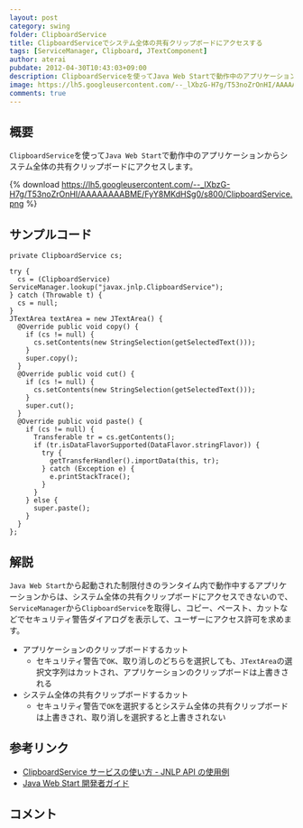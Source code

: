 ```yaml
---
layout: post
category: swing
folder: ClipboardService
title: ClipboardServiceでシステム全体の共有クリップボードにアクセスする
tags: [ServiceManager, Clipboard, JTextComponent]
author: aterai
pubdate: 2012-04-30T10:43:03+09:00
description: ClipboardServiceを使ってJava Web Startで動作中のアプリケーションからシステム全体の共有クリップボードにアクセスします。
image: https://lh5.googleusercontent.com/--_lXbzG-H7g/T53noZrOnHI/AAAAAAAABME/FyY8MKdHSg0/s800/ClipboardService.png
comments: true
---
```

## 概要
`ClipboardService`を使って`Java Web Start`で動作中のアプリケーションからシステム全体の共有クリップボードにアクセスします。

{% download https://lh5.googleusercontent.com/--_lXbzG-H7g/T53noZrOnHI/AAAAAAAABME/FyY8MKdHSg0/s800/ClipboardService.png %}

## サンプルコード
<pre class="prettyprint"><code>private ClipboardService cs;
</code></pre>

<pre class="prettyprint"><code>try {
  cs = (ClipboardService) ServiceManager.lookup("javax.jnlp.ClipboardService");
} catch (Throwable t) {
  cs = null;
}
JTextArea textArea = new JTextArea() {
  @Override public void copy() {
    if (cs != null) {
      cs.setContents(new StringSelection(getSelectedText()));
    }
    super.copy();
  }
  @Override public void cut() {
    if (cs != null) {
      cs.setContents(new StringSelection(getSelectedText()));
    }
    super.cut();
  }
  @Override public void paste() {
    if (cs != null) {
      Transferable tr = cs.getContents();
      if (tr.isDataFlavorSupported(DataFlavor.stringFlavor)) {
        try {
          getTransferHandler().importData(this, tr);
        } catch (Exception e) {
          e.printStackTrace();
        }
      }
    } else {
      super.paste();
    }
  }
};
</code></pre>

## 解説
`Java Web Start`から起動された制限付きのランタイム内で動作中するアプリケーションからは、システム全体の共有クリップボードにアクセスできないので、`ServiceManager`から`ClipboardService`を取得し、コピー、ペースト、カットなどでセキュリティ警告ダイアログを表示して、ユーザーにアクセス許可を求めます。

- アプリケーションのクリップボードするカット
    - セキュリティ警告で`OK`、取り消しのどちらを選択しても、`JTextArea`の選択文字列はカットされ、アプリケーションのクリップボードは上書きされる
- システム全体の共有クリップボードするカット
    - セキュリティ警告で`OK`を選択するとシステム全体の共有クリップボードは上書きされ、取り消しを選択すると上書きされない

<!-- dummy comment line for breaking list -->

## 参考リンク
- [ClipboardService サービスの使い方 - JNLP API の使用例](https://docs.oracle.com/javase/jp/8/docs/technotes/guides/javaws/developersguide/examples.html#ClipboardService)
- [Java Web Start 開発者ガイド](https://docs.oracle.com/javase/jp/8/docs/technotes/guides/javaws/developersguide/contents.html)

<!-- dummy comment line for breaking list -->

## コメント
